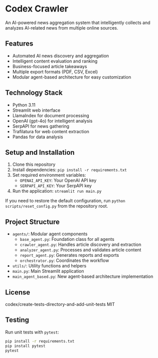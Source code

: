 # Codex Crawler

An AI-powered news aggregation system that intelligently collects and analyzes AI-related news from multiple online sources.

## Features

- Automated AI news discovery and aggregation
- Intelligent content evaluation and ranking
- Business-focused article takeaways
- Multiple export formats (PDF, CSV, Excel)
- Modular agent-based architecture for easy customization

## Technology Stack

- Python 3.11
- Streamlit web interface
- LlamaIndex for document processing
- OpenAI (gpt-4o) for intelligent analysis
- SerpAPI for news gathering
- Trafilatura for web content extraction
- Pandas for data analysis

## Setup and Installation

1. Clone this repository
2. Install dependencies: `pip install -r requirements.txt`
3. Set required environment variables:
   - `OPENAI_API_KEY`: Your OpenAI API key
   - `SERPAPI_API_KEY`: Your SerpAPI key
4. Run the application: `streamlit run main.py`

If you need to restore the default configuration, run `python scripts/reset_config.py` from the repository root.

## Project Structure

- `agents/`: Modular agent components
  - `base_agent.py`: Foundation class for all agents
  - `crawler_agent.py`: Handles article discovery and extraction
  - `analyzer_agent.py`: Processes and validates article content
  - `report_agent.py`: Generates reports and exports
  - `orchestrator.py`: Coordinates the workflow
- `utils/`: Utility functions and helpers
- `main.py`: Main Streamlit application
- `main_agent_based.py`: New agent-based architecture implementation
## License

codex/create-tests-directory-and-add-unit-tests
MIT

## Testing

Run unit tests with `pytest`:

```bash
pip install -r requirements.txt
pip install pytest
pytest
```

